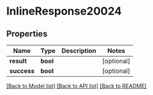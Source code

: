 # InlineResponse20024

## Properties
Name | Type | Description | Notes
------------ | ------------- | ------------- | -------------
**result** | **bool** |  | [optional] 
**success** | **bool** |  | [optional] 

[[Back to Model list]](../../README.md#documentation-for-models) [[Back to API list]](../../README.md#documentation-for-api-endpoints) [[Back to README]](../../README.md)


